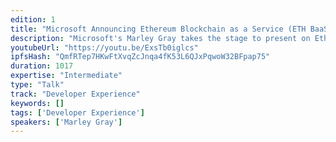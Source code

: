 ```yaml
---
edition: 1
title: "Microsoft Announcing Ethereum Blockchain as a Service (ETH BaaS) on Azure Cloud"
description: "Microsoft's Marley Gray takes the stage to present on Eth Baas, the Ethereum blockchain-as-a-service on the Microsoft Azure Cloud, created in partnership with ConsenSys spokes BlockApps and Ether.Camp."
youtubeUrl: "https://youtu.be/ExsTb0iglcs"
ipfsHash: "QmfRTep7HKwFtXvqZcJnqa4fK53L6QJxPqwoW32BFpap75"
duration: 1017
expertise: "Intermediate"
type: "Talk"
track: "Developer Experience"
keywords: []
tags: ['Developer Experience']
speakers: ['Marley Gray']
---
```

